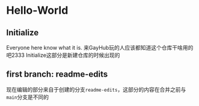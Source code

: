 # Hello-World
## Initialize
Everyone here know what it is. 来GayHub玩的人应该都知道这个仓库干啥用的吧2333
Initialize这部分是新建仓库的时候出现的
## first branch: readme-edits
现在编辑的部分来自于创建的分支`readme-edits`，这部分的内容在合并之前与`main`分支是不同的
